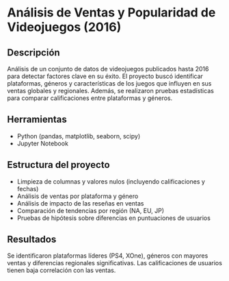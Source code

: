# Análisis de Ventas y Popularidad de Videojuegos (2016)

## Descripción
Análisis de un conjunto de datos de videojuegos publicados hasta 2016 para detectar factores clave en su éxito. El proyecto buscó identificar plataformas, géneros y características de los juegos que influyen en sus ventas globales y regionales. Además, se realizaron pruebas estadísticas para comparar calificaciones entre plataformas y géneros.

## Herramientas
- Python (pandas, matplotlib, seaborn, scipy)
- Jupyter Notebook

## Estructura del proyecto
- Limpieza de columnas y valores nulos (incluyendo calificaciones y fechas)
- Análisis de ventas por plataforma y género
- Análisis de impacto de las reseñas en ventas
- Comparación de tendencias por región (NA, EU, JP)
- Pruebas de hipótesis sobre diferencias en puntuaciones de usuarios

## Resultados
Se identificaron plataformas líderes (PS4, XOne), géneros con mayores ventas y diferencias regionales significativas. Las calificaciones de usuarios tienen baja correlación con las ventas.
